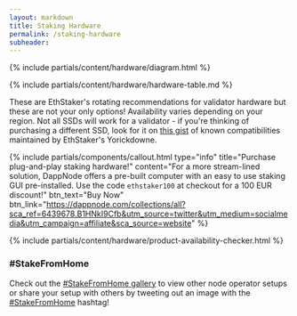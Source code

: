 ```yaml
---
layout: markdown
title: Staking Hardware
permalink: /staking-hardware
subheader: 
---
```



{% include partials/content/hardware/diagram.html %}

{% include partials/content/hardware/hardware-table.md %}

These are EthStaker's rotating recommendations for validator hardware but these are not your only options! Availability varies depending on your region. Not all SSDs will work for a validator - if you're thinking of purchasing a different SSD, look for it on [this gist](https://gist.github.com/yorickdowne/f3a3e79a573bf35767cd002cc977b038) of known compatibilities maintained by EthStaker's Yorickdowne.

{% include partials/components/callout.html
  type="info"
  title="Purchase plug-and-play staking hardware!"
  content="For a more stream-lined solution, DappNode offers a pre-built computer with an easy to use staking GUI pre-installed. Use the code `ethstaker100` at checkout for a 100 EUR discount!"
  btn_text="Buy Now"
  btn_link="https://dappnode.com/collections/all?sca_ref=6439678.B1HNkI9Cfb&utm_source=twitter&utm_medium=socialmedia&utm_campaign=affiliate&sca_source=website"
%}

{% include partials/content/hardware/product-availability-checker.html %}


### #StakeFromHome

Check out the [#StakeFromHome gallery](https://bafybeidlhoas5o3thlzjgei3gkxgwgcyvv7hgofaknxl6cgv7gbw5nwqoq.ipfs.nftstorage.link/) to view other node operator setups or share your setup with others by tweeting out an image with the [#StakeFromHome](https://twitter.com/search?q=%23StakeFromHome) hashtag!

